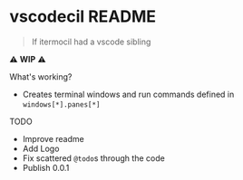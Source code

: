 # vscodecil README
> If itermocil had a vscode sibling

:warning: **WIP** :warning:

What's working?
- Creates terminal windows and run commands defined in `windows[*].panes[*]`

TODO
- Improve readme
- Add Logo
- Fix scattered `@todo`s through the code
- Publish 0.0.1